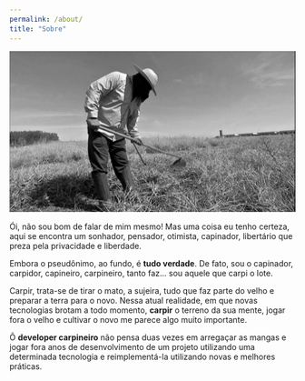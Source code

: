 ```yaml
---
permalink: /about/
title: "Sobre"
---
```


![Ô carpineiro](/assets/images/ocapi.jpeg)

Ói, não sou bom de falar de mim mesmo! Mas uma coisa eu tenho certeza, aqui se encontra um sonhador, pensador, otimista, capinador, libertário que preza pela privacidade e liberdade. 

Embora o pseudônimo, ao fundo, é **tudo verdade**. De fato, sou o capinador, carpidor, capineiro, carpineiro, tanto faz... sou aquele que carpi o lote. 

Carpir, trata-se de tirar o mato, a sujeira, tudo que faz parte do velho e preparar a terra para o novo. Nessa atual realidade, em que novas tecnologias brotam a todo momento, **carpir** o terreno da sua mente, jogar fora o velho e cultivar o novo me parece algo muito importante. 

Ô **developer carpineiro** não pensa duas vezes em arregaçar as mangas e jogar fora anos de desenvolvimento de um projeto utilizando uma determinada tecnologia e reimplementá-la utilizando novas e melhores práticas. 